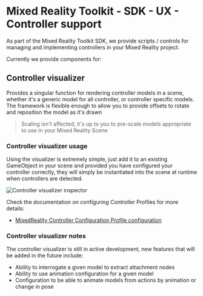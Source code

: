# Mixed Reality Toolkit - SDK - UX - Controller support

As part of the Mixed Reality Toolkit SDK, we provide scripts / controls for managing and implementing controllers in your Mixed Reality project.

Currently we provide components for:

## Controller visualizer

Provides a singular function for rendering controller models in a scene, whether it's a generic model for all controller, or controller specific models.
The framework is flexible enough to allow you to provide offsets to rotate and reposition the model as it's drawn
> Scaling isn't affected, it's up to you to pre-scale models appropriate to use in your Mixed Reality Scene

### Controller visualizer usage

Using the visualizer is extremely simple, just add it to an existing GameObject in your scene and provided you have configured your controller correctly, they will simply be instantiated into the scene at runtime when controllers are detected.

![Controller visualizer inspector](../../../../../../../Documentation/Images/ControllerVisualizer/ControllerVisualizerInspector.png)

Check the documentation on configuring Controller Profiles for more details:

* [MixedReality Controller Configuration Profile configuration](../../../../Profiles/MixedRealityControllerConfigurationProfile.md)

### Controller visualizer notes

The controller visualizer is still in active development, new features that will be added in the future include:

* Ability to interrogate a given model to extract attachment nodes
* Ability to use animation configuration for a given model
* Configuration to be able to animate models from actions by animation or change in pose
